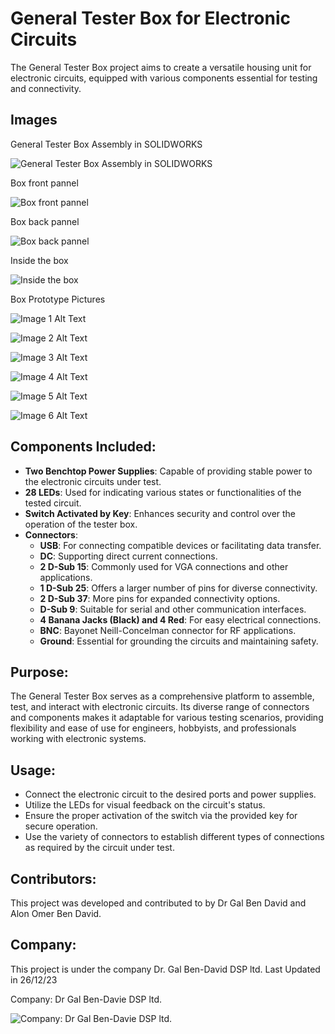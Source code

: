 # General Tester Box for Electronic Circuits

The General Tester Box project aims to create a versatile housing unit for electronic circuits, equipped with various components essential for testing and connectivity.

## Images

General Tester Box Assembly in SOLIDWORKS

![General Tester Box Assembly in SOLIDWORKS](Pic_Box.JPG)

Box front pannel

![Box front pannel](Front.JPG)

Box back pannel

![Box back pannel](Back.JPG)

Inside the box

![Inside the box](Box_Inside.JPG)

Box Prototype Pictures

![Image 1 Alt Text](Pictures/Box_Prototype_1.jpeg)

![Image 2 Alt Text](Pictures/Box_Prototype_2.jpeg)

![Image 3 Alt Text](Pictures/Box_Prototype_3.jpeg)

![Image 4 Alt Text](Pictures/Box_Prototype_4.jpeg)

![Image 5 Alt Text](Pictures/Box_Prototype_5.jpeg)

![Image 6 Alt Text](Pictures/Box_Prototype_6.jpeg)



## Components Included:

- **Two Benchtop Power Supplies**: Capable of providing stable power to the electronic circuits under test.
- **28 LEDs**: Used for indicating various states or functionalities of the tested circuit.
- **Switch Activated by Key**: Enhances security and control over the operation of the tester box.
- **Connectors**:
  - **USB**: For connecting compatible devices or facilitating data transfer.
  - **DC**: Supporting direct current connections.
  - **2 D-Sub 15**: Commonly used for VGA connections and other applications.
  - **1 D-Sub 25**: Offers a larger number of pins for diverse connectivity.
  - **2 D-Sub 37**: More pins for expanded connectivity options.
  - **D-Sub 9**: Suitable for serial and other communication interfaces.
  - **4 Banana Jacks (Black) and 4 Red**: For easy electrical connections.
  - **BNC**: Bayonet Neill-Concelman connector for RF applications.
  - **Ground**: Essential for grounding the circuits and maintaining safety.

## Purpose:

The General Tester Box serves as a comprehensive platform to assemble, test, and interact with electronic circuits. Its diverse range of connectors and components makes it adaptable for various testing scenarios, providing flexibility and ease of use for engineers, hobbyists, and professionals working with electronic systems.

## Usage:

- Connect the electronic circuit to the desired ports and power supplies.
- Utilize the LEDs for visual feedback on the circuit's status.
- Ensure the proper activation of the switch via the provided key for secure operation.
- Use the variety of connectors to establish different types of connections as required by the circuit under test.

## Contributors:

This project was developed and contributed to by Dr Gal Ben David and Alon Omer Ben David.

## Company:

This project is under the company Dr. Gal Ben-David DSP ltd. Last Updated in 26/12/23

Company: Dr Gal Ben-Davie DSP ltd.

![Company: Dr Gal Ben-Davie DSP ltd.](Company.png)